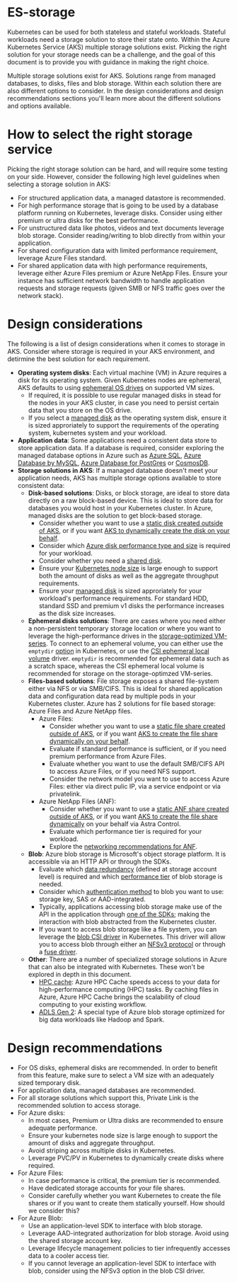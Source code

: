 # ES-storage

Kubernetes can be used for both stateless and stateful workloads. Stateful workloads need a storage solution to store their state onto. Within the Azure Kubernetes Service (AKS) multiple storage solutions exist. Picking the right solution for your storage needs can be a challenge, and the goal of this document is to provide you with guidance in making the right choice.

Multiple storage solutions exist for AKS. Solutions range from managed databases, to disks, files and blob storage. Within each solution there are also different options to consider. In the design considerations and design recommendations sections you'll learn more about the different solutions and options available. 

# How to select the right storage service
Picking the right storage solution can be hard, and will require some testing on your side. However, consider the following high level guidelines when selecting a storage solution in AKS:
* For structured application data, a managed datastore is recommended.
* For high performance storage that is going to be used by a database platform running on Kubernetes, leverage disks. Consider using either premium or ultra disks for the best performance.
* For unstructured data like photos, videos and text documents leverage blob storage. Consider reading/writing to blob directly from within your application.
* For shared configuration data with limited performance requirement, leverage Azure Files standard.
* For shared application data with high performance requirements, leverage either Azure Files premium or Azure NetApp Files. Ensure your instance has sufficient network bandwidth to handle application requests and storage requests (given SMB or NFS traffic goes over the network stack).
   
# Design considerations
The following is a list of design considerations when it comes to storage in AKS. Consider where storage is required in your AKS environment, and detirmine the best solution for each requirement.

* **Operating system disks**: Each virtual machine (VM) in Azure requires a disk for its operating system. Given Kubernetes nodes are ephemeral, AKS defaults to using [ephemeral OS drives](https://docs.microsoft.com/en-us/azure/aks/cluster-configuration#ephemeral-os) on supported VM sizes.
  * If required, it is possible to use regular managed disks in stead for the nodes in your AKS cluster, in case you need to persist certain data that you store on the OS drive.
  * If you select a [managed disk](https://docs.microsoft.com/en-us/azure/virtual-machines/disks-types) as the operating system disk, ensure it is sized approriately to support the requirements of the operating system, kubernetes system and your workload. 
* **Application data**: Some applications need a consistent data store to store application data. If a database is required, consider exploring the managed database options in Azure such as [Azure SQL](https://azure.microsoft.com/en-us/products/azure-sql/), [Azure Database by MySQL](https://azure.microsoft.com/en-us/services/mysql/), [Azure Database for PostGres](https://azure.microsoft.com/en-us/services/postgresql/) or [CosmosDB](https://azure.microsoft.com/en-us/services/cosmos-db/).
* **Storage solutions in AKS**: If a managed database doesn't meet your application needs, AKS has multiple storage options available to store consistent data:
  * **Disk-based solutions**: Disks, or block storage, are ideal to store data directly on a raw block-based device. This is ideal to store data for databases you would host in your Kubernetes cluster. In Azure, managed disks are the solution to get block-based storage.
    * Consider whether you want to use a [static disk created outside of AKS](https://docs.microsoft.com/en-us/azure/aks/azure-disk-volume), or if you want [AKS to dynamically create the disk on your behalf](https://docs.microsoft.com/en-us/azure/aks/azure-disks-dynamic-pv).
    * Consider which [Azure disk performance type and size](https://docs.microsoft.com/en-us/azure/virtual-machines/disks-scalability-targets) is required for your workload. 
    * Consider whether you need a [shared disk](https://docs.microsoft.com/en-us/azure/virtual-machines/disks-shared-enable).
    * Ensure your [Kubernetes node size](https://docs.microsoft.com/en-us/azure/virtual-machines/sizes) is large enough to support both the amount of disks as well as the aggregate throughput requirements.
    * Ensure your [managed disk](https://docs.microsoft.com/en-us/azure/virtual-machines/disks-types) is sized approriately for your workload's performance requirements. For standard HDD, standard SSD and premium v1 disks the performance increases as the disk size increases.
  * **Ephemeral disks solutions**: There are cases where you need either a non-persistent temporary storage location or where you want to leverage the high-performance drives in the [storage-optimized VM-series](https://docs.microsoft.com/en-us/azure/virtual-machines/sizes-storage). To connect to an ephemeral volume, you can either use the `emptydir` [option](https://kubernetes.io/docs/concepts/storage/volumes/#emptydir) in Kubernetes, or use the [CSI ephemeral local volume](https://kubernetes.io/docs/concepts/storage/ephemeral-volumes/#csi-ephemeral-volumes) driver. `emptydir` is recommended for ephemeral data such as a scratch space, whereas the CSI ephemeral local volume is recommended for storage on the storage-optimzed VM-series.
  * **Files-based solutions**: File storage exposes a shared file-system either via NFS or via SMB/CIFS. This is ideal for shared application data and configuration data read by multiple pods in your Kubernetes cluster. Azure has 2 solutions for file based storage: Azure Files and Azure NetApp files.
    * Azure Files:
      * Consider whether you want to use a [static file share created outside of AKS](https://docs.microsoft.com/en-us/azure/aks/azure-files-volume), or if you want [AKS to create the file share dynamically on your behalf](https://docs.microsoft.com/en-us/azure/aks/azure-files-dynamic-pv).
      * Evaluate if standard performance is sufficient, or if you need premium performance from Azure Files.
      * Evaluate whether you want to use the default SMB/CIFS API to access Azure Files, or if you need NFS support.
      * Consider the network model you want to use to access Azure Files: either via direct pulic IP, via a service endpoint or via privatelink.
    * Azure NetApp Files (ANF):
      * Consider whether you want to use a [static ANF share created outside of AKS](https://docs.microsoft.com/en-us/azure/aks/azure-netapp-files#provision-azure-netapp-files-volumes-statically), or if you want [AKS to create the file share dynamically](https://docs.microsoft.com/en-us/azure/aks/azure-netapp-files#provision-azure-netapp-files-volumes-dynamically) on your behalf via Astra Control.
      * Evaluate which performance tier is required for your workload.
      * Explore the [networking recommendations for ANF](https://docs.microsoft.com/en-us/azure/azure-netapp-files/azure-netapp-files-network-topologies).
  * **Blob**: Azure blob storage is Microsoft's object storage platform. It is accessible via an HTTP API or through the SDKs.
    * Evaluate which [data redundancy](https://docs.microsoft.com/en-us/azure/storage/common/storage-redundancy) (defined at storage account level) is required and which [performance tier](https://docs.microsoft.com/en-us/azure/storage/blobs/access-tiers-overview) of blob storage is needed.
    * Consider which [authentication method](https://docs.microsoft.com/en-us/azure/storage/common/authorize-data-access) to blob you want to use: storage key, SAS or AAD-integrated.
    * Typically, applications accessing blob storage make use of the API in the application through [one of the SDKs](https://docs.microsoft.com/en-us/azure/storage/blobs/storage-blobs-introduction); making the interaction with blob abstracted from the Kubernetes cluster.
    * If you want to access blob storage like a file system, you can leverage the [blob CSI driver](https://github.com/kubernetes-sigs/blob-csi-driver) in Kubernetes. This driver will allow you to access blob through either an [NFSv3 protocol](https://docs.microsoft.com/en-us/azure/storage/blobs/network-file-system-protocol-support) or through a [fuse driver](https://github.com/Azure/azure-storage-fuse).
  * **Other**: There are a number of specialized storage solutions in Azure that can also be integrated with Kubernetes. These won't be explored in depth in this document.
    * [HPC cache](https://docs.microsoft.com/en-us/azure/aks/azure-hpc-cache): Azure HPC Cache speeds access to your data for high-performance computing (HPC) tasks. By caching files in Azure, Azure HPC Cache brings the scalability of cloud computing to your existing workflow.  
    * [ADLS Gen 2](https://docs.microsoft.com/en-us/azure/storage/blobs/data-lake-storage-introduction): A special type of Azure blob storage optimized for big data workloads like Hadoop and Spark.
  

# Design recommendations
* For OS disks, ephemeral disks are recommended. In order to benefit from this feature, make sure to select a VM size with an adequately sized temporary disk.
* For application data, managed databases are recommended.
* For all storage solutions which support this, Private Link is the recommended solution to access storage.
* For Azure disks:
  * In most cases, Premium or Ultra disks are recommended to ensure adequate performance.
  * Ensure your kubernetes node size is large enough to support the amount of disks and aggregate throughput.
  * Avoid striping across multiple disks in Kubernetes.
  * Leverage PVC/PV in Kubernetes to dynamically create disks where required.
* For Azure Files:
  * In case performance is critical, the premium tier is recommended.
  * Have dedicated storage accounts for your file shares.
  * Consider carefully whether you want Kubernetes to create the file shares or if you want to create them statically yourself. How should we consider this?
* For Azure Blob:
  * Use an application-level SDK to interface with blob storage.
  * Leverage AAD-integrated authorization for blob storage. Avoid using the shared storage account key.
  * Leverage lifecycle management policies to tier infrequently accesses data to a cooler access tier.
  * If you cannot leverage an application-level SDK to interface with blob, consider using the NFSv3 option in the blob CSI driver.